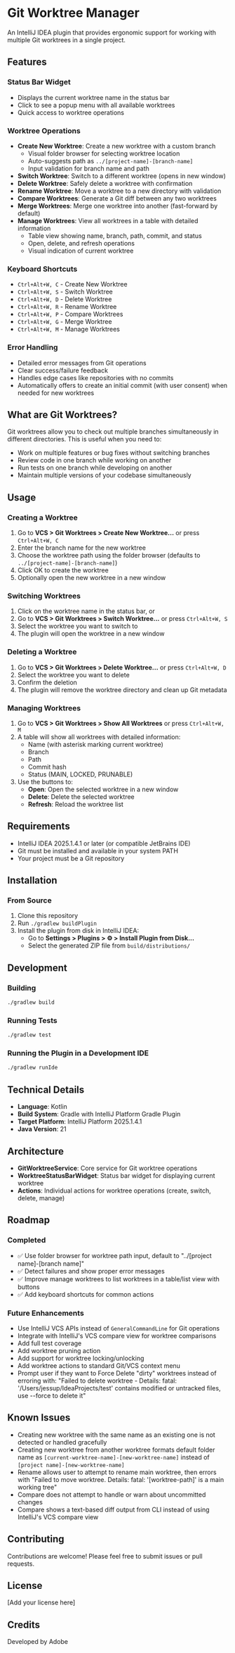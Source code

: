# Git Worktree Manager

An IntelliJ IDEA plugin that provides ergonomic support for working with multiple Git worktrees in a single project.

## Features

### Status Bar Widget
- Displays the current worktree name in the status bar
- Click to see a popup menu with all available worktrees
- Quick access to worktree operations

### Worktree Operations
- **Create New Worktree**: Create a new worktree with a custom branch
  - Visual folder browser for selecting worktree location
  - Auto-suggests path as `../[project-name]-[branch-name]`
  - Input validation for branch name and path
- **Switch Worktree**: Switch to a different worktree (opens in new window)
- **Delete Worktree**: Safely delete a worktree with confirmation
- **Rename Worktree**: Move a worktree to a new directory with validation
- **Compare Worktrees**: Generate a Git diff between any two worktrees
- **Merge Worktrees**: Merge one worktree into another (fast-forward by default)
- **Manage Worktrees**: View all worktrees in a table with detailed information
  - Table view showing name, branch, path, commit, and status
  - Open, delete, and refresh operations
  - Visual indication of current worktree

### Keyboard Shortcuts
- `Ctrl+Alt+W, C` - Create New Worktree
- `Ctrl+Alt+W, S` - Switch Worktree
- `Ctrl+Alt+W, D` - Delete Worktree
- `Ctrl+Alt+W, R` - Rename Worktree
- `Ctrl+Alt+W, P` - Compare Worktrees
- `Ctrl+Alt+W, G` - Merge Worktree
- `Ctrl+Alt+W, M` - Manage Worktrees

### Error Handling
- Detailed error messages from Git operations
- Clear success/failure feedback
- Handles edge cases like repositories with no commits
- Automatically offers to create an initial commit (with user consent) when needed for new worktrees

## What are Git Worktrees?

Git worktrees allow you to check out multiple branches simultaneously in different directories. This is useful when you need to:
- Work on multiple features or bug fixes without switching branches
- Review code in one branch while working on another
- Run tests on one branch while developing on another
- Maintain multiple versions of your codebase simultaneously

## Usage

### Creating a Worktree
1. Go to **VCS > Git Worktrees > Create New Worktree...** or press `Ctrl+Alt+W, C`
2. Enter the branch name for the new worktree
3. Choose the worktree path using the folder browser (defaults to `../[project-name]-[branch-name]`)
4. Click OK to create the worktree
5. Optionally open the new worktree in a new window

### Switching Worktrees
1. Click on the worktree name in the status bar, or
2. Go to **VCS > Git Worktrees > Switch Worktree...** or press `Ctrl+Alt+W, S`
3. Select the worktree you want to switch to
4. The plugin will open the worktree in a new window

### Deleting a Worktree
1. Go to **VCS > Git Worktrees > Delete Worktree...** or press `Ctrl+Alt+W, D`
2. Select the worktree you want to delete
3. Confirm the deletion
4. The plugin will remove the worktree directory and clean up Git metadata

### Managing Worktrees
1. Go to **VCS > Git Worktrees > Show All Worktrees** or press `Ctrl+Alt+W, M`
2. A table will show all worktrees with detailed information:
   - Name (with asterisk marking current worktree)
   - Branch
   - Path
   - Commit hash
   - Status (MAIN, LOCKED, PRUNABLE)
3. Use the buttons to:
   - **Open**: Open the selected worktree in a new window
   - **Delete**: Delete the selected worktree
   - **Refresh**: Reload the worktree list

## Requirements

- IntelliJ IDEA 2025.1.4.1 or later (or compatible JetBrains IDE)
- Git must be installed and available in your system PATH
- Your project must be a Git repository

## Installation

### From Source
1. Clone this repository
2. Run `./gradlew buildPlugin`
3. Install the plugin from disk in IntelliJ IDEA:
   - Go to **Settings > Plugins > ⚙️ > Install Plugin from Disk...**
   - Select the generated ZIP file from `build/distributions/`

## Development

### Building
```bash
./gradlew build
```

### Running Tests
```bash
./gradlew test
```

### Running the Plugin in a Development IDE
```bash
./gradlew runIde
```

## Technical Details

- **Language**: Kotlin
- **Build System**: Gradle with IntelliJ Platform Gradle Plugin
- **Target Platform**: IntelliJ Platform 2025.1.4.1
- **Java Version**: 21

## Architecture

- **GitWorktreeService**: Core service for Git worktree operations
- **WorktreeStatusBarWidget**: Status bar widget for displaying current worktree
- **Actions**: Individual actions for worktree operations (create, switch, delete, manage)

## Roadmap

### Completed
- ✅ Use folder browser for worktree path input, default to "../[project name]-[branch name]"
- ✅ Detect failures and show proper error messages
- ✅ Improve manage worktrees to list worktrees in a table/list view with buttons
- ✅ Add keyboard shortcuts for common actions

### Future Enhancements
- Use IntelliJ VCS APIs instead of `GeneralCommandLine` for Git operations
- Integrate with IntelliJ's VCS compare view for worktree comparisons
- Add full test coverage
- Add worktree pruning action
- Add support for worktree locking/unlocking
- Add worktree actions to standard Git/VCS context menu
- Prompt user if they want to Force Delete "dirty" worktrees instead of erroring with: "Failed to delete worktree - Details: fatal: '/Users/jessup/IdeaProjects/test' contains modified or untracked files, use --force to delete it"

## Known Issues
- Creating new worktree with the same name as an existing one is not detected or handled gracefully
- Creating new worktree from another worktree formats default folder name as `[current-worktree-name]-[new-worktree-name]` instead of `[project name]-[new-worktree-name]`
- Rename allows user to attempt to rename main worktree, then errors with "Failed to move worktree. Details: fatal: '[worktree-path]' is a main working tree"
- Compare does not attempt to handle or warn about uncommitted changes
- Compare shows a text-based diff output from CLI instead of using IntelliJ's VCS compare view

## Contributing

Contributions are welcome! Please feel free to submit issues or pull requests.

## License

[Add your license here]

## Credits

Developed by Adobe
